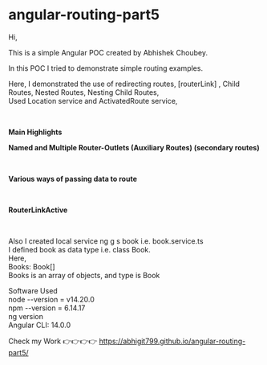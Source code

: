 # angular-routing-part5

Hi, <br/>

This is a simple Angular POC created by Abhishek Choubey. <br/>

In this POC I tried to demonstrate simple routing examples. <br/>

Here, I demonstrated the use of redirecting routes, [routerLink] , Child Routes, Nested Routes, Nesting Child Routes,  <br/>
Used Location service and ActivatedRoute service,

<br/>

<b> Main Highlights </b>  <br/>

<b> Named and Multiple Router-Outlets (Auxiliary Routes)
(secondary routes) </b>

<br/>

<b> Various ways of passing data to route </b>

<br/>

<b> RouterLinkActive </b>

<br/>

Also I created local service  ng g s book i.e. book.service.ts <br/>
I defined book as data type i.e. class Book. <br/>
Here, <br/>
Books: Book[]  <br/> 
Books is an array of objects, and type is Book  <br/>

Software Used <br/>
node --version = v14.20.0 <br/>
npm --version = 6.14.17 <br/>
ng version <br/>
Angular CLI: 14.0.0 <br/>

Check my Work 👉👉👉👉 https://abhigit799.github.io/angular-routing-part5/

<br/>


